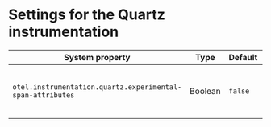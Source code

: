 # Settings for the Quartz instrumentation

| System property                                            | Type    | Default | Description                                         |
| ---------------------------------------------------------- | ------- | ------- | --------------------------------------------------- |
| `otel.instrumentation.quartz.experimental-span-attributes` | Boolean | `false` | Enable the capture of experimental span attributes. |
